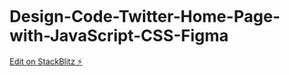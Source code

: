 # Design-Code-Twitter-Home-Page-with-JavaScript-CSS-Figma

[Edit on StackBlitz ⚡️](https://stackblitz.com/edit/web-platform-vc6p9m)